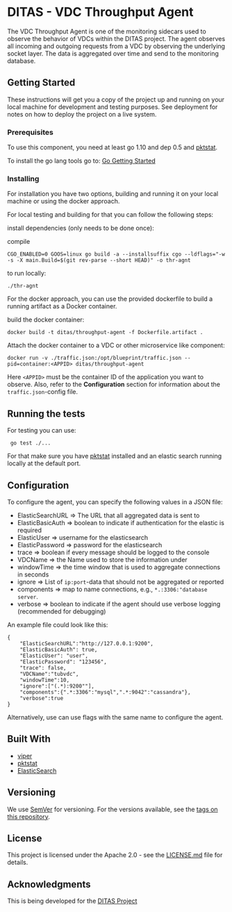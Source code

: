 # DITAS - VDC Throughput Agent

The VDC Throughput Agent is one of the monitoring sidecars used to observe the behavior of VDCs within the DITAS project. The agent observes all incoming and outgoing requests from a VDC by observing the underlying socket layer. The data is aggregated over time and send to the monitoring database.

## Getting Started

These instructions will get you a copy of the project up and running on your local machine for development and testing purposes. See deployment for notes on how to deploy the project on a live system.

### Prerequisites

To use this component, you need at least go 1.10 and dep 0.5 and [pktstat](https://github.com/dleonard0/pktstat).

To install the go lang tools go to: [Go Getting Started](https://golang.org/doc/install)



### Installing

For installation you have two options, building and running it on your local machine or using the docker approach.

For local testing and building for that you can follow the following steps:

install dependencies (only needs to be done once):

compile
```
CGO_ENABLED=0 GOOS=linux go build -a --installsuffix cgo --ldflags="-w -s -X main.Build=$(git rev-parse --short HEAD)" -o thr-agnt
```

to run locally:
```
./thr-agnt
```

For the docker approach, you can use the provided dockerfile to build a running artifact as a Docker container.

build the docker container:
```
docker build -t ditas/throughput-agent -f Dockerfile.artifact . 
```

Attach the docker container to a VDC or other microservice like component:
```
docker run -v ./traffic.json:/opt/blueprint/traffic.json --pid=container:<APPID> ditas/throughput-agent
```
Here `<APPID>` must be the container ID of the application you want to observe. Also, refer to the **Configuration** section for information about the `traffic.json`-config file.

## Running the tests

For testing you can use:
```
 go test ./...
```

For that make sure you have [pktstat](https://github.com/dleonard0/pktstat) installed and an elastic search running locally at the default port.


## Configuration
To configure the agent, you can specify the following values in a JSON file:
 * ElasticSearchURL => The URL that all aggregated data is sent to
 * ElasticBasicAuth => boolean to indicate if authentication for the elastic is required
 * ElasticUser => username for the elasticsearch
 * ElasticPassword => password for the elasticsearch
 * trace => boolean if every message should be logged to the console
 * VDCName => the Name used to store the information under
 * windowTime => the time window that is used to aggregate connections in seconds
 * ignore => List of `ip:port`-data that should not be aggregated or reported
 * components => map to name connections, e.g., `*.:3306:"database server`.
 * verbose => boolean to indicate if the agent should use verbose logging (recommended for debugging)

An example file could look like this:
```
{
    "ElasticSearchURL":"http://127.0.0.1:9200",
    "ElasticBasicAuth": true,
    "ElasticUser": "user",
    "ElasticPassword": "123456",
    "trace": false,
    "VDCName":"tubvdc",
    "windowTime":10,
    "ignore":["(.*):9200""],
    "components":{".*:3306":"mysql",".*:9042":"cassandra"},
    "verbose":true
}   
```

Alternatively, use can use flags with the same name to configure the agent.

## Built With

* [viper](https://github.com/spf13/viper)
* [pktstat](https://github.com/dleonard0/pktstat)
* [ElasticSearch](https://www.elastic.co/)

## Versioning

We use [SemVer](http://semver.org/) for versioning. For the versions available, see the [tags on this repository](https://github.com/your/project/tags). 

## License

This project is licensed under the Apache 2.0 - see the [LICENSE.md](LICENSE.md) file for details.

## Acknowledgments

This is being developed for the [DITAS Project](https://www.ditas-project.eu/)
